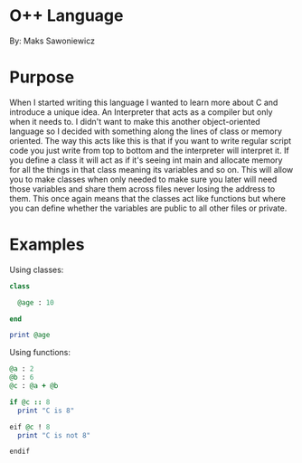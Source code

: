 # O++ Language
By: Maks Sawoniewicz

# Purpose

When I started writing this language I wanted to learn more about C and introduce a unique idea. An Interpreter that acts as a compiler but only when it needs to. I didn't want to make this another object-oriented language so I decided with something along the lines of class or memory oriented. The way this acts like this is that if you want to write regular script code you just write from top to bottom and the interpreter will interpret it. If you define a class it will act as if it's seeing int main and allocate memory for all the things in that class meaning its variables and so on. This will allow you to make classes when only needed to make sure you later will need those variables and share them across files never losing the address to them. This once again means that the classes act like functions but where you can define whether the variables are public to all other files or private.

# Examples

Using classes:
```ruby
class 

  @age : 10

end

print @age
```
Using functions:
```ruby
@a : 2
@b : 6
@c : @a + @b

if @c :: 8
  print "C is 8"

eif @c ! 8
  print "C is not 8"

endif
```
